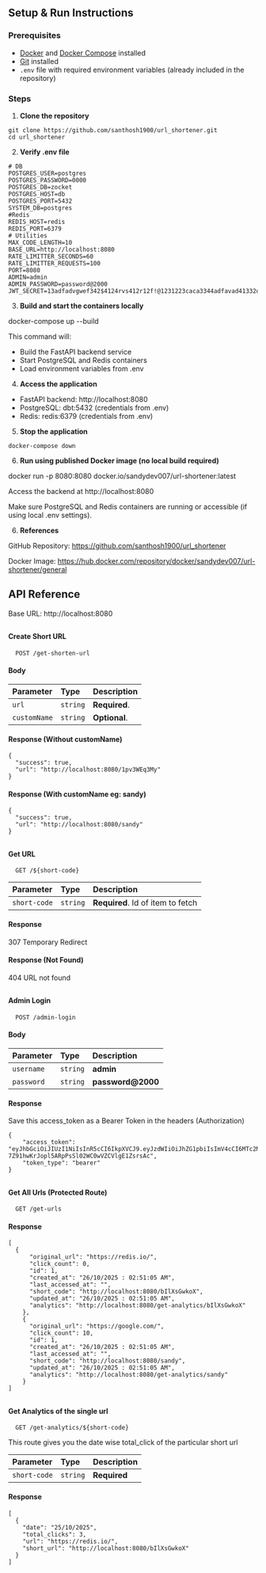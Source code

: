 ## Setup & Run Instructions

### Prerequisites
- [Docker](https://www.docker.com/) and [Docker Compose](https://docs.docker.com/compose/) installed
- [Git](https://git-scm.com/) installed
- `.env` file with required environment variables (already included in the repository)

### Steps

1. **Clone the repository**

```
git clone https://github.com/santhosh1900/url_shortener.git
cd url_shortener
```

2. **Verify .env file**

```
# DB
POSTGRES_USER=postgres
POSTGRES_PASSWORD=0000
POSTGRES_DB=zocket
POSTGRES_HOST=db
POSTGRES_PORT=5432
SYSTEM_DB=postgres
#Redis
REDIS_HOST=redis
REDIS_PORT=6379
# Utilities
MAX_CODE_LENGTH=10
BASE_URL=http://localhost:8080
RATE_LIMITTER_SECONDS=60
RATE_LIMITTER_REQUESTS=100
PORT=8080
ADMIN=admin
ADMIN_PASSWORD=password@2000
JWT_SECRET=13adfadvgwef342$4124rvs412r12f!@1231223caca3344adfavad41332dsvdsbsdvadgefq
```

3. **Build and start the containers locally**

docker-compose up --build

This command will:
- Build the FastAPI backend service
- Start PostgreSQL and Redis containers
- Load environment variables from .env

4. **Access the application**

- FastAPI backend: http://localhost:8080
- PostgreSQL: dbt:5432 (credentials from .env)
- Redis: redis:6379 (credentials from .env)

5. **Stop the application**

```
docker-compose down
```

6. **Run using published Docker image (no local build required)**

docker run -p 8080:8080 docker.io/sandydev007/url-shortener:latest

Access the backend at http://localhost:8080

Make sure PostgreSQL and Redis containers are running or accessible (if using local .env settings).

6. **References**

GitHub Repository: https://github.com/santhosh1900/url_shortener

Docker Image: https://hub.docker.com/repository/docker/sandydev007/url-shortener/general

##



## API Reference
Base URL: http://localhost:8080
##

#### Create Short URL

```http
  POST /get-shorten-url
```

#### Body

| Parameter | Type     | Description                |
| :-------- | :------- | :------------------------- |
| `url` | `string` | **Required**. |
| `customName` | `string` | **Optional**. |

#### Response (Without customName)
```
{
  "success": true,
  "url": "http://localhost:8080/1pv3WEq3My"
}
```

#### Response (With customName eg: sandy)
```
{
  "success": true,
  "url": "http://localhost:8080/sandy"
}
```

##

#### Get URL

```http
  GET /${short-code}
```

| Parameter | Type     | Description                       |
| :-------- | :------- | :-------------------------------- |
| `short-code`      | `string` | **Required**. Id of item to fetch |

#### Response

307 Temporary Redirect

#### Response (Not Found)

404 URL not found

##


#### Admin Login

```http
  POST /admin-login
```
#### Body

| Parameter | Type     | Description                |
| :-------- | :------- | :------------------------- |
| `username` | `string` | **admin** |
| `password` | `string` | **password@2000** |

#### Response
Save this access_token as a Bearer Token in the headers (Authorization)
```
{
    "access_token": "eyJhbGciOiJIUzI1NiIsInR5cCI6IkpXVCJ9.eyJzdWIiOiJhZG1pbiIsImV4cCI6MTc2MTQzMDU3NX0.SD-7Z91hwKrJopl5ARpPsSl02WC0wVZCVlgE1ZsrsAc",
    "token_type": "bearer"
}
```

##

#### Get All Urls (Protected Route)

```http
  GET /get-urls
```

#### Response
```
[
  {
      "original_url": "https://redis.io/",
      "click_count": 0,
      "id": 1,
      "created_at": "26/10/2025 : 02:51:05 AM",
      "last_accessed_at": "",
      "short_code": "http://localhost:8080/bIlXsGwkoX",
      "updated_at": "26/10/2025 : 02:51:05 AM",
      "analytics": "http://localhost:8080/get-analytics/bIlXsGwkoX"
    },
    {
      "original_url": "https://google.com/",
      "click_count": 10,
      "id": 1,
      "created_at": "26/10/2025 : 02:51:05 AM",
      "last_accessed_at": "",
      "short_code": "http://localhost:8080/sandy",
      "updated_at": "26/10/2025 : 02:51:05 AM",
      "analytics": "http://localhost:8080/get-analytics/sandy"
    }
]
```
##

#### Get Analytics of the single url
```http
  GET /get-analytics/${short-code}
```
This route gives you the date wise total_click of the particular short url

| Parameter | Type     | Description                |
| :-------- | :------- | :------------------------- |
| `short-code` | `string` | **Required** |

#### Response
```
[
  {
    "date": "25/10/2025",
    "total_clicks": 3,
    "url": "https://redis.io/",
    "short_url": "http://localhost:8080/bIlXsGwkoX"
  }
]
```



